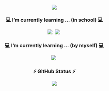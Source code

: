 <p align="center">
  <img src="https://capsule-render.vercel.app/api?type=waving&color=gradient&customColorList=(0,11,2)&height=200&section=header&text=Welcome to BoMin's GitHub&fontSize=60&animation=twinkling&fontAlignY=40" />
</p>

<h3 align="center">💻 I’m currently learning ... (in school) 💻</h3>
<p align="center">
  <img src="https://img.shields.io/badge/C++-00599C?style=plastic&logo=c%2B%2B&logoColor=white"/></a>&nbsp
  <img src="https://img.shields.io/badge/Python-3776AB?style=plastic&logo=Python&logoColor=white"/></a>&nbsp
</p>

<h3 align="center">💻 I’m currently learning ... (by myself) 💻</h3>
<p align="center">
  <img src="https://img.shields.io/badge/JavaScript-F7DF1E?style=plastic&logo=JavaScript&logoColor=black"/></a>&nbsp
</p>

<h3 align="center">⚡ GitHub Status ⚡</h3>
<p align="center">
  <img src="https://github-readme-stats.vercel.app/api?username=bome24&show_icons=true&theme=dracula&icon_color=#AA0017">
</p>



<!--
**bome24/bome24** is a ✨ _special_ ✨ repository because its `README.md` (this file) appears on your GitHub profile.

Here are some ideas to get you started:

- 🔭 I’m currently working on ...
- 🌱 I’m currently learning ...
- 👯 I’m looking to collaborate on ...
- 🤔 I’m looking for help with ...
- 💬 Ask me about ...
- 📫 How to reach me: ...
- 😄 Pronouns: ...
- ⚡ Fun fact: ...
-->

